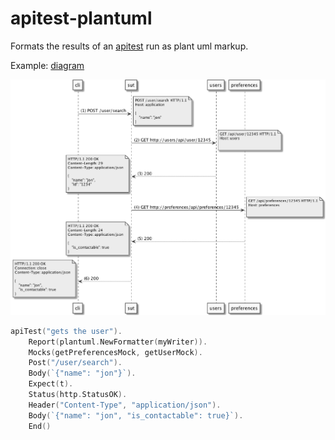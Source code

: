 # apitest-plantuml

Formats the results of an [apitest](https://github.com/steinfletcher/apitest) run as plant uml markup.

Example: [diagram](https://www.plantuml.com/plantuml/svg/fPFBJiCm44NtynMZhAX4IPEsI6I1AY6W4aYjrEoHSQUDIs97jhC0nBzZkpoIbaSHMJapetlld3WJOvcsJLM2UH2oPffLA9MbAoNjGZmH9achKocfUA5LHMXrGn3nKaJzyyWqDihmAEdXVBR8CMuCwTWGqxn0y7AenRgmiD-TvlayJauIc2fZCsHrNGhEh50Iu1dGFP5a5JdrQADa12z0SXaIGd1rvbxEUFkqXzUNEHRMrbaSN4pCQh7rIzBXQDm9usTt-pjnWWP0otDhrl_SUTZ3T31u4ovfPU5T8zHdDt3XK9Aq_LkIQrjac9vzbFB7cZfBnnlppUR7sv9O-e8F-oMBMjEAD4bEWSYeGwJL37kttt_0ip-sGwarq67L3jCYDluxiT6Xn8IvuswISSlkIyykNDCzK2wClxakpEaXOIHnRvKXBvMX_tozt-B1n1tzt_WA)

![Diagram](/testdata/plantuml.png?raw=true "Sequence Diagram")


```go
apiTest("gets the user").
	Report(plantuml.NewFormatter(myWriter)).
	Mocks(getPreferencesMock, getUserMock).
	Post("/user/search").
	Body(`{"name": "jon"}`).
	Expect(t).
	Status(http.StatusOK).
	Header("Content-Type", "application/json").
	Body(`{"name": "jon", "is_contactable": true}`).
	End()
```
